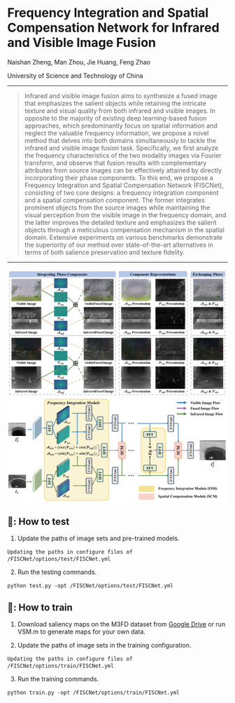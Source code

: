 # Frequency Integration and Spatial Compensation Network for Infrared and Visible Image Fusion

Naishan Zheng, Man Zhou, Jie Huang, Feng Zhao

 University of Science and Technology of China

---
>Infrared and visible image fusion aims to synthesize a fused image that emphasizes the salient objects while retaining the intricate texture and visual quality from both infrared and visible images. In opposite to the majority of existing deep learning-based fusion approaches, which predominantly focus on spatial information and neglect the valuable frequency information, we propose a novel method that delves into both domains simultaneously to tackle the infrared and visible image fusion task. Specifically, we first analyze the frequency characteristics of the two modality images via Fourier transform, and observe that fusion results with complementary attributes  from source images can be effectively attained by directly incorporating their phase components. To this end, we propose a Frequency Integration and Spatial Compensation Network (FISCNet), consisting of two core designs: a frequency integration component and a spatial compensation component. The former integrates prominent objects from the source images while maintaining the visual perception from the visible image in the frequency domain, and the latter improves the detailed texture  and emphasizes the salient objects through a meticulous compensation mechanism in the spatial domain. Extensive experiments on various benchmarks demonstrate the superiority of our method over state-of-the-art alternatives in terms of both salience preservation and texture fidelity.
---
<img src="./asserts/observation.png" width="800px"/>
<img src="./asserts/framework.png" width="800px"/>


## 🚀: How to test

1. Update the paths of image sets and pre-trained models.
 ```
Updating the paths in configure files of /FISCNet/options/test/FISCNet.yml
```

2. Run the testing commands.
 ```
python test.py -opt /FISCNet/options/test/FISCNet.yml
```

## 🚀: How to train

1. Download saliency maps on the M3FD dataset from [Google Drive](https://drive.google.com/drive/folders/1CIsMmt6XZH4UMjca4K1DhLew_xNGrXv0?usp=drive_link) or run VSM.m to generate maps for your own data.

2. Update the paths of image sets in the training configuration.
 ```
Updating the paths in configure files of /FISCNet/options/train/FISCNet.yml
```

3. Run the training commands.
 ```
python train.py -opt /FISCNet/options/train/FISCNet.yml
```

